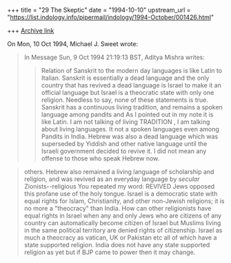 +++
title = "29 The Skeptic"
date = "1994-10-10"
upstream_url = "https://list.indology.info/pipermail/indology/1994-October/001426.html"

+++
[Archive link](https://list.indology.info/pipermail/indology/1994-October/001426.html)

On Mon, 10 Oct 1994, Michael J. Sweet wrote:

> In Message Sun,  9 Oct 1994 21:19:13 BST,
>   Aditya Mishra <z900672a at bcfreenet.seflin.lib.fl.us> writes:
> 
> > Relation of Sanskrit to the modern day languages is like Latin
> >to Italian. Sanskrit is essentially a dead language and the only country
> >that has revived a dead language is Israel to make it an official
> >language but Israel is a theocratic state with only one religion.
>     Needless to say, none of these statements is true.  Sanskrit has a
> continuous living tradition, and remains a spoken language among pandits and
As I pointed out in my note it is like Latin. I am not talking of living 
TRADITION , I am talking about living languages. It not a spoken 
languages even among Pandits in India. Hebrew was also a dead language 
which was superseded by Yiddish and other native language until the 
Israeli government decided to revive it. I did not mean any offense to 
those who speak Hebrew now. 

> others.  Hebrew also remained a living language of scholarship and religion,
> and was revived as an everyday language by *secular* Zionists--religious
You repeated my word: REVIVED 
> Jews opposed this profane use of the holy tongue.  Israel is a democratic
> state with equal rights for Islam, Christianity, and other non-Jewish
> religions; it is no more a "theocracy" than India.
How can other religionists have equal rights in Israel when any and only 
Jews who are citizens of any country can automatically become citizen of 
Israel but Muslims living in the same political  territory are denied 
rights of citizenship. Israel as much a theocracy as vatican, UK or 
Pakistan etc all of which have a state supported religion. India does not 
have any state supported religion as yet but if BJP came to power then it 
may change.







